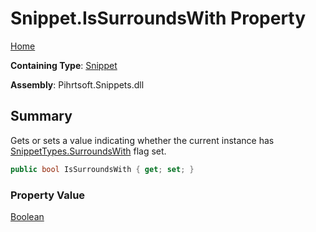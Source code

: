 # Snippet\.IsSurroundsWith Property

[Home](../../../../README.md)

**Containing Type**: [Snippet](../README.md)

**Assembly**: Pihrtsoft\.Snippets\.dll

## Summary

Gets or sets a value indicating whether the current instance has [SnippetTypes.SurroundsWith](../../SnippetTypes/SurroundsWith/README.md) flag set\.

```csharp
public bool IsSurroundsWith { get; set; }
```

### Property Value

[Boolean](https://docs.microsoft.com/en-us/dotnet/api/system.boolean)

